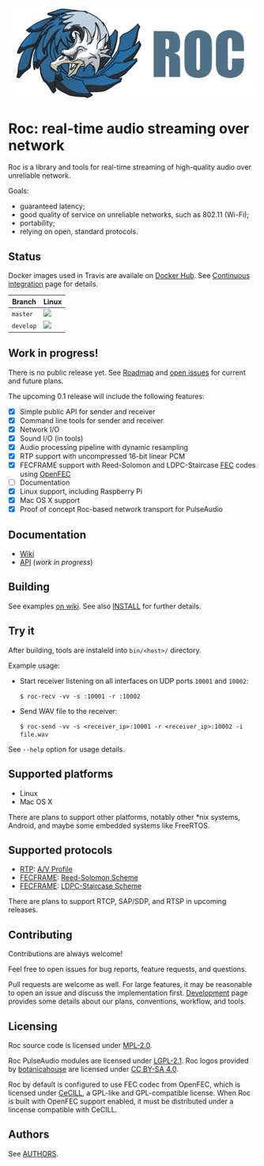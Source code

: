 ![](docs/images/logo.png)

# Roc: real-time audio streaming over network

Roc is a library and tools for real-time streaming of high-quality audio over unreliable network.

Goals:
* guaranteed latency;
* good quality of service on unreliable networks, such as 802.11 (Wi-Fi);
* portability;
* relying on open, standard protocols.

Status
------

Docker images used in Travis are availale on [Docker Hub](https://hub.docker.com/u/rocproject/). See [Continuous integration](https://github.com/roc-project/roc/wiki/Continuous-integration) page for details.

Branch    | Linux
--------- | -----
`master`  | [![](https://travis-ci.org/roc-project/roc.svg?branch=master)](https://travis-ci.org/roc-project/roc)
`develop` | [![](https://travis-ci.org/roc-project/roc.svg?branch=develop)](https://travis-ci.org/roc-project/roc)

Work in progress!
-----------------

There is no public release yet. See [Roadmap](https://roc-project.github.io/docs/development/roadmap.html) and [open issues](https://github.com/roc-project/roc/issues) for current and future plans.

The upcoming 0.1 release will include the following features:

- [x] Simple public API for sender and receiver
- [x] Command line tools for sender and receiver
- [x] Network I/O
- [x] Sound I/O (in tools)
- [x] Audio processing pipeline with dynamic resampling
- [x] RTP support with uncompressed 16-bit linear PCM
- [x] FECFRAME support with Reed-Solomon and LDPC-Staircase [FEC](https://en.wikipedia.org/wiki/Forward_error_correction) codes using [OpenFEC](http://openfec.org/)
- [ ] Documentation
- [x] Linux support, including Raspberry Pi
- [x] Mac OS X support
- [x] Proof of concept Roc-based network transport for PulseAudio

Documentation
-------------

* [Wiki](https://github.com/roc-project/roc/wiki)
* [API](https://github.com/roc-project/roc/tree/develop/src/lib/roc) (*work in progress*)

Building
--------

See examples [on wiki](https://github.com/roc-project/roc/wiki/Building-%28native%29). See also [INSTALL](INSTALL.md) for further details.

Try it
------

After building, tools are instaleld into `bin/<host>/` directory.

Example usage:

* Start receiver listening on all interfaces on UDP ports `10001` and `10002`:

    ```
    $ roc-recv -vv -s :10001 -r :10002
    ```

* Send WAV file to the receiver:

    ```
    $ roc-send -vv -s <receiver_ip>:10001 -r <receiver_ip>:10002 -i file.wav
    ```

See `--help` option for usage details.

Supported platforms
-------------------

* Linux
* Mac OS X

There are plans to support other platforms, notably other *nix systems, Android, and maybe some embedded systems like FreeRTOS.

Supported protocols
-------------------

* [RTP](https://tools.ietf.org/html/rfc3550): [A/V Profile](https://tools.ietf.org/html/rfc3551)
* [FECFRAME](https://tools.ietf.org/html/rfc6363): [Reed-Solomon Scheme](https://tools.ietf.org/html/rfc6865)
* [FECFRAME](https://tools.ietf.org/html/rfc6363): [LDPC-Staircase Scheme](https://tools.ietf.org/html/rfc6816)

There are plans to support RTCP, SAP/SDP, and RTSP in upcoming releases.

Contributing
------------

Contributions are always welcome!

Feel free to open issues for bug reports, feature requests, and questions.

Pull requests are welcome as well. For large features, it may be reasonable to open an issue and discuss the implementation first. [Development](https://roc-project.github.io/docs/development.html) page provides some details about our plans, conventions, workflow, and tools.

Licensing
---------

Roc source code is licensed under [MPL-2.0](https://www.mozilla.org/en-US/MPL/2.0/).

Roc PulseAudio modules are licensed under [LGPL-2.1](https://www.gnu.org/licenses/old-licenses/lgpl-2.1.en.html). Roc logos provided by [botanicahouse](https://www.instagram.com/botanicahouse/) are licensed under [CC BY-SA 4.0](https://creativecommons.org/licenses/by-sa/4.0/).

Roc by default is configured to use FEC codec from OpenFEC, which is licensed under [CeCILL](http://openfec.org/patents.html), a GPL-like and GPL-compatible license. When Roc is built with OpenFEC support enabled, it must be distributed under a lincense compatible with CeCILL.

Authors
-------

See [AUTHORS](AUTHORS).
